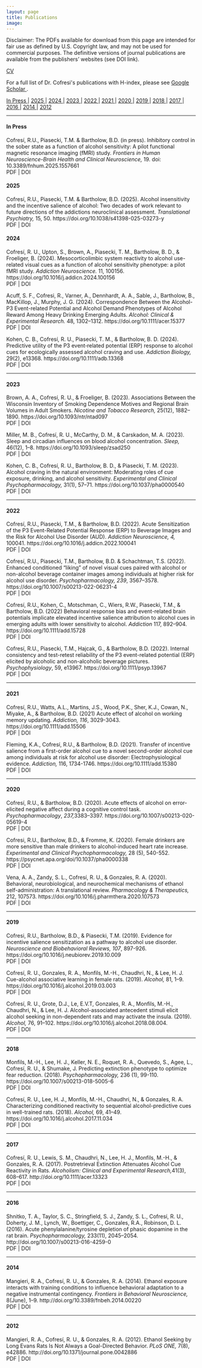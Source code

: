 ```yaml
---
layout: page
title: Publications
image: 
---
```

<p> Disclaimer: The PDFs available for download from this page are intended for fair use as defined by U.S. Copyright law, and may not be used for commercial purposes. The definitive versions of journal publications are available from the publishers’ websites (see DOI link). </p>

<a href="assets/docs/cofresi_cv_may2024.pdf" class="button special icon fa-download">CV</a>   

For a full list of Dr. Cofresi's publications with H-index, please see <a href="https://scholar.google.com/citations?user=nRAErPEAAAAJ&hl=en" class="icon fa-graduation-cap" target="_blank">Google Scholar </a>.



<!-- Years -->
<p class="text-center">
<a href="#InPress"> In Press <i class="fa fa-arrow-circle-o-down icons"></i></a> |
<a href="#2025"> 2025 <i class="fa fa-arrow-circle-o-down icons"></i></a> |
<a href="#2024"> 2024 <i class="fa fa-arrow-circle-o-down icons"></i></a> |
<a href="#2023"> 2023 <i class="fa fa-arrow-circle-o-down icons"></i></a> |
<a href="#2022"> 2022 <i class="fa fa-arrow-circle-o-down icons"></i></a> |
<a href="#2021"> 2021 <i class="fa fa-arrow-circle-o-down icons"></i></a> | 
<a href="#2020"> 2020 <i class="fa fa-arrow-circle-o-down icons"></i></a> | 
<a href="#2019"> 2019 <i class="fa fa-arrow-circle-o-down icons"></i></a> | 
<a href="#2018"> 2018 <i class="fa fa-arrow-circle-o-down icons"></i></a> | 
<a href="#2017"> 2017 <i class="fa fa-arrow-circle-o-down icons"></i></a> | 
<a href="#2016"> 2016 <i class="fa fa-arrow-circle-o-down icons"></i></a> | 
<a href="#2014"> 2014 <i class="fa fa-arrow-circle-o-down icons"></i></a> | 
<a href="#2012"> 2012 <i class="fa fa-arrow-circle-o-down icons"></i></a>   
</p>

<hr class="major" />


#### <a id="InPress">  In Press </a>
<p> <i class="fa fa-chevron-right" aria-hidden="true"></i>
Cofresí, R.U., Piasecki, T.M. & Bartholow, B.D. (in press). Inhibitory control in the sober state as a function of alcohol sensitivity: A pilot functional magnetic resonance imaging (fMRI) study. <em>Frontiers in Human Neuroscience-Brain Health and Clinical Neuroscience,</em> 19. doi: 10.3389/fnhum.2025.1557661
<br/>
<a href="" target="_blank" rel="noopener noreferrer"> <i class="fa fa-download icons"></i> </a>PDF 
	| <a href="https://www.frontiersin.org/journals/human-neuroscience/articles/10.3389/fnhum.2025.1557661/abstract" target="_blank" rel="noopener noreferrer"> <i class="fa fa-external-link" aria-hidden="true"></i></a> DOI </p>	




#### <a id="2025">  2025 </a>
<p> <i class="fa fa-chevron-right" aria-hidden="true"></i>
Cofresí, R.U., Piasecki, T.M. & Bartholow, B.D. (2025). Alcohol insensitivity and the incentive salience of alcohol: Two decades of work relevant to future directions of the addictions neuroclinical assessment. <em>Translational Psychiatry,</em> 15, 50. https://doi.org/10.1038/s41398-025-03273-y
<br/>
<a href="assets/docs/pub/Cofres-_et_al-2025-Translational_Psychiatry.pdf" target="_blank" rel="noopener noreferrer"> <i class="fa fa-download icons"></i> </a>PDF 
	| <a href="https://doi.org/10.1038/s41398-025-03273-y" target="_blank" rel="noopener noreferrer"> <i class="fa fa-external-link" aria-hidden="true"></i></a> DOI </p>



#### <a id="2024">  2024 </a>

<p> <i class="fa fa-chevron-right" aria-hidden="true"></i>
Cofresí, R. U., Upton, S., Brown, A., Piasecki, T. M., Bartholow, B. D., & Froeliger, B. (2024). Mesocorticolimbic system reactivity to alcohol use-related visual cues as a function of alcohol sensitivity phenotype: a pilot fMRI study. <em>Addiction Neuroscience.</em> 11, 100156. https://doi.org/10.1016/j.addicn.2024.100156 
<br/>
<a href="assets/docs/pub/Cofresí et al._2024_Mesocorticolimbic system reactivity to alcohol use-related visual cues as a function of alcohol sensitivity phenoty.pdf" target="_blank" rel="noopener noreferrer"> <i class="fa fa-download icons"></i> </a>PDF 
	| <a href="https://doi.org/10.1016/j.addicn.2024.100156" target="_blank" rel="noopener noreferrer"> <i class="fa fa-external-link" aria-hidden="true"></i></a> DOI </p>
	

<p> <i class="fa fa-chevron-right" aria-hidden="true"></i>
Acuff, S. F., Cofresi, R., Varner, A., Dennhardt, A. A., Sable, J., Bartholow, B., MacKillop, J., Murphy, J. G. (2024). Correspondence Between the Alcohol-P3 Event-related Potential and Alcohol Demand Phenotypes of Alcohol Reward Among Heavy Drinking Emerging Adults. <em>Alcohol: Clinical & Experimental Research.</em> 48, 1302–1312. https://doi.org/10.1111/acer.15377
<br/>
<a href="assets/docs/pub/Acuff et al._2024_Correspondence between the alcohol-P3 event-related potential and alcohol reward phenotypes among young adults.pdf" target="_blank" rel="noopener noreferrer"> <i class="fa fa-download icons"></i> </a>PDF 
	| <a href="https://doi.org/10.1111/acer.15377" target="_blank" rel="noopener noreferrer"> <i class="fa fa-external-link" aria-hidden="true"></i></a> DOI </p>
	
 
<p> <i class="fa fa-chevron-right" aria-hidden="true"></i>
Kohen, C. B., Cofresí, R. U., Piasecki, T. M., & Bartholow, B. D. (2024). Predictive utility of the P3 event‐related potential (ERP) response to alcohol cues for ecologically assessed alcohol craving and use. 
<em>Addiction Biology,</em> 29(2), e13368. https://doi.org/10.1111/adb.13368 
<br/>
<a href="assets/docs/pub/Kohen et al._2024_Predictive utility of the P3 event‐related potential (ERP) response to alcohol cues for ecologically assessed alcoho.pdf" target="_blank" rel="noopener noreferrer"> <i class="fa fa-download icons"></i> </a>PDF 
	| <a href="https://doi.org/10.1111/adb.13368" target="_blank" rel="noopener noreferrer"> <i class="fa fa-external-link" aria-hidden="true"></i></a> DOI </p>
			        
			       
<hr class="major" />

#### <a id="2023">  2023 </a>

<p> <i class="fa fa-chevron-right" aria-hidden="true"></i>
Brown, A. A., Cofresí, R. U., & Froeliger, B. (2023). Associations Between the Wisconsin Inventory of Smoking Dependence Motives and Regional Brain Volumes in Adult Smokers. 
<em>Nicotine and Tobacco Research,</em> 25(12), 1882–1890. https://doi.org/10.1093/ntr/ntad097 
<br/>
<a href="assets/docs/pub/Brown, Cofresí, Froeliger_2023_Associations between the Wisconsin Inventory of Smoking Dependence Motives (WISDM-68) and Regional Brain.pdf" target="_blank" rel="noopener noreferrer"> <i class="fa fa-download icons"></i> </a>PDF 
	| <a href="https://doi.org/10.1093/ntr/ntad097" target="_blank" rel="noopener noreferrer"> <i class="fa fa-external-link" aria-hidden="true"></i></a> DOI </p>
 
<p> <i class="fa fa-chevron-right" aria-hidden="true"></i>
Miller, M. B., Cofresí, R. U., McCarthy, D. M., & Carskadon, M. A. (2023). Sleep and circadian influences on blood alcohol concentration. 
<em>Sleep,</em> 46(12), 1–8. https://doi.org/10.1093/sleep/zsad250 
<br/>
<a href="assets/docs/pub/miller (2023 SLEEP) sleep circadian influence on BAC.pdf" target="_blank" rel="noopener noreferrer"> <i class="fa fa-download icons"></i> </a>PDF 
	| <a href="https://doi.org/10.1093/sleep/zsad250" target="_blank" rel="noopener noreferrer"> <i class="fa fa-external-link" aria-hidden="true"></i></a> DOI </p>
 
<p> <i class="fa fa-chevron-right" aria-hidden="true"></i>
Kohen, C. B., Cofresí, R. U., Bartholow, B. D., & Piasecki, T. M. (2023). Alcohol craving in the natural environment: Moderating roles of cue exposure, drinking, and alcohol sensitivity. 
<em>Experimental and Clinical Psychopharmacology,</em> 31(1), 57–71. https://doi.org/10.1037/pha0000540 
<br/>
<a href="assets/docs/pub/Kohen_et_al_2023.pdf" target="_blank" rel="noopener noreferrer"> <i class="fa fa-download icons"></i> </a>PDF 
	| <a href="https://doi.org/10.1037/pha0000540" target="_blank" rel="noopener noreferrer"> <i class="fa fa-external-link" aria-hidden="true"></i></a> DOI </p>
			        
			       
<hr class="major" />
			        
#### <a id="2022"> 2022 </a>

<p> <i class="fa fa-chevron-right" aria-hidden="true"></i>
Cofresí, R.U., Piasecki, T.M., & Bartholow, B.D. (2022). 
Acute Sensitization of the P3 Event-Related Potential Response (ERP) to Beverage Images and the Risk for Alcohol Use Disorder (AUD). 
<em>Addiction Neuroscience, 4,</em> 100041. https://doi.org/10.1016/j.addicn.2022.100041
<br/>
<a href="/assets/docs/pub/Cofresi_TxT_ACR-P3_AddictionNeuroscience_2022.pdf" target="_blank" rel="noopener noreferrer"> <i class="fa fa-download icons"></i> </a>PDF | <a href="https://doi.org/10.1016/j.addicn.2022.100041" target="_blank" rel="noopener noreferrer"> <i class="fa fa-external-link" aria-hidden="true"></i></a> DOI 
</p>

<p> <i class="fa fa-chevron-right" aria-hidden="true"></i>
 Cofresí, R.U., Piasecki, T.M., Bartholow, B.D. & Schachtman, T.S. (2022).
 Enhanced conditioned “liking” of novel visual cues paired with alcohol or non-alcohol beverage container images among individuals at higher risk for alcohol use disorder. 
               <em>Psychopharmacology, 239</em>, 3567–3578. https://doi.org/10.1007/s00213-022-06231-4 
               <br/>
			        <a href="/assets/docs/pub/Cofresi_conditioned%20association_Psychopharm_2022.pdf" target="_blank" rel="noopener noreferrer"> <i class="fa fa-download icons"></i> </a>PDF 
			        | <a href="https://doi.org/10.1007/s00213-022-06231-4" target="_blank" rel="noopener noreferrer"> <i class="fa fa-external-link" aria-hidden="true"></i></a> DOI
                </p>
	    
<p>  <i class="fa fa-chevron-right" aria-hidden="true"></i>
Cofresí, R.U., Kohen, C., Motschman, C., Wiers, R.W., Piasecki, T.M., & Bartholow, B.D. (2022)
Behavioral response bias and event-related brain potentials implicate elevated incentive salience attribution to alcohol cues in emerging adults with lower sensitivity to alcohol. 
<em>Addiction</em>  117, 892–904. https://doi.org/10.1111/add.15728
 <br/>
<a href="assets/docs/pub/Cofresi2022-Addiction-Behavioral.pdf" target="_blank" rel="noopener noreferrer"> <i class="fa fa-download icons"></i> </a>PDF | <a href="https://doi.org/10.1111/add.15728" target="_blank" rel="noopener noreferrer"> <i class="fa fa-external-link" aria-hidden="true"></i></a> DOI </p>
			      
<p>  <i class="fa fa-chevron-right" aria-hidden="true"></i>
Cofresí, R.U., Piasecki, T.M., Hajcak, G., & Bartholow, B.D. (2022). 
Internal consistency and test-retest reliability of the P3 event-related potential (ERP) elicited by alcoholic and non-alcoholic beverage pictures. 
<em>Psychophysiology</em>, 59, e13967. https://doi.org/10.1111/psyp.13967
<br/>
<a href="assets/docs/pub/Cofresi2021 Internal consistency and test-retest reliability of the P3.pdf" target="_blank" rel="noopener noreferrer"> <i class="fa fa-download icons"></i> </a>PDF 
| <a href="https://doi.org/10.1111/psyp.13967" target="_blank" rel="noopener noreferrer"> <i class="fa fa-external-link" aria-hidden="true"></i></a> DOI </p> 
				

<hr class="major" />

#### <a id="2021"> 2021 </a>
				
<p>  <i class="fa fa-chevron-right" aria-hidden="true"></i>
Cofresí, R.U., Watts, A.L., Martins, J.S., Wood, P.K., Sher, K.J., Cowan, N., Miyake, A., & Bartholow, B.D. (2021) 
Acute effect of alcohol on working memory updating. 
<em>Addiction, 116</em>, 3029-3043. https://doi.org/10.1111/add.15506
<br/>
<a href="assets/docs/pub/Cofresi et al._2021_Acute effect of alcohol on working memory updating.pdf" target="_blank" rel="noopener noreferrer"> <i class="fa fa-download icons"></i> </a>PDF | <a href="https://doi.org/10.1111/add.15506" target="_blank" rel="noopener noreferrer"> <i class="fa fa-external-link" aria-hidden="true"></i></a> DOI </p> 
	     
<p>  <i class="fa fa-chevron-right" aria-hidden="true"></i>
Fleming, K.A., Cofresí, R.U., &amp; Bartholow, B.D. (2021). 
Transfer of incentive salience from a first-order alcohol cue to a novel second-order alcohol cue among individuals at risk for alcohol use disorder: Electrophysiological evidence. 
<em>Addiction, </em>116, 1734-1746. https://doi.org/10.1111/add.15380
<br/>
<a href="assets/docs/pub/fleming_etal-2021-_transfer-of-incentive-salience_addiction.pdf" target="_blank" rel="noopener noreferrer"> <i class="fa fa-download icons"></i> </a>PDF | <a href="https://doi.org/10.1111/add.15380" target="_blank" rel="noopener noreferrer"> <i class="fa fa-external-link" aria-hidden="true"></i></a> DOI </p> 
					
					
					
<hr class="major" />



#### <a id="2020"> 2020 </a>
			   
			   
<p>  <i class="fa fa-chevron-right" aria-hidden="true"></i>
Cofresí, R.U., &amp; Bartholow, B.D. (2020). 
Acute effects of alcohol on error-elicited negative affect during a cognitive control task. 
<em>Psychopharmacology</em>, <em>237,</em>3383–3397. https://doi.org/10.1007/s00213-020-05619-4
<br/>
<a href="assets/docs/pub/Cofresi-Bartholow2020_AcuteEffectsOfAlcoholOnError-elicited-NA.pdf" target="_blank" rel="noopener noreferrer"> <i class="fa fa-download icons"></i> </a>PDF | <a href="https://doi.org/10.1007/s00213-020-05619-4" target="_blank" rel="noopener noreferrer"> <i class="fa fa-external-link" aria-hidden="true"></i></a> DOI </p> 
			
			
<p>  <i class="fa fa-chevron-right" aria-hidden="true"></i>
Cofresi, R.U., Bartholow, B.D., &amp; Fromme, K. (2020). 
Female drinkers are more sensitive than male drinkers to alcohol-induced heart rate increase. 
<em>Experimental and Clinical Psychopharmacology, </em>28 (5), 540-552. https://psycnet.apa.org/doi/10.1037/pha0000338
<br/>
<a href="assets/docs/pub/Cofresi-Bartholow-Fromme_2020_Female_Drinkers.pdf" target="_blank" rel="noopener noreferrer"> <i class="fa fa-download icons"></i> </a>PDF | <a href="https://psycnet.apa.org/doi/10.1037/pha0000338" target="_blank" rel="noopener noreferrer"> <i class="fa fa-external-link" aria-hidden="true"></i></a> DOI </p> 

<p>  <i class="fa fa-chevron-right" aria-hidden="true"></i>
Vena, A. A., Zandy, S. L., Cofresí, R. U., & Gonzales, R. A. (2020). Behavioral, neurobiological, and neurochemical mechanisms of ethanol self-administration: A translational review. 
<em>Pharmacology & Therapeutics,</em> 212, 107573. https://doi.org/10.1016/j.pharmthera.2020.107573
<br/>
<a href="assets/docs/pub/Vena_et_al_2020.pdf" target="_blank" rel="noopener noreferrer"> <i class="fa fa-download icons"></i> </a>PDF | <a href="https://doi.org/10.1016/j.pharmthera.2020.107573" target="_blank" rel="noopener noreferrer"> <i class="fa fa-external-link" aria-hidden="true"></i></a> DOI </p> 

	      
	      
	      
<hr class="major" />


#### <a id="2019"> 2019 </a>
                
<p>  <i class="fa fa-chevron-right" aria-hidden="true"></i>
Cofresi, R.U., Bartholow, B.D., &amp; Piasecki, T.M. (2019). 
Evidence for incentive salience sensitization as a pathway to alcohol use disorder. 
<em>Neuroscience and Biobehavioral Reviews, 107</em>, 897-926. https://doi.org/10.1016/j.neubiorev.2019.10.009
<br/> 
<a href="assets/docs/pub/cofresi_bartholow_piasecki_2019_ist_and_aud.pdf" target="_blank" rel="noopener noreferrer">  <i class="fa fa-download icons"></i> </a>PDF | <a href="https://doi.org/10.1016/j.neubiorev.2019.10.009" target="_blank" rel="noopener noreferrer"> <i class="fa fa-external-link" aria-hidden="true"></i></a> DOI </p> 


<p>  <i class="fa fa-chevron-right" aria-hidden="true"></i>
Cofresí, R. U., Gonzales, R. A., Monfils, M.-H., Chaudhri, N., & Lee, H. J. Cue-alcohol associative learning in female rats. (2019). 
<em>Alcohol,</em> 81, 1–9. https://doi.org/10.1016/j.alcohol.2019.03.003
<br/>
<a href="assets/docs/pub/cofresi2019_cue.pdf" target="_blank" rel="noopener noreferrer"><i class="fa fa-download icons"></i> </a>PDF | <a href="https://doi.org/10.1016/j.alcohol.2019.03.003" target="_blank" rel="noopener noreferrer"> <i class="fa fa-external-link" aria-hidden="true"></i></a> DOI </p> 



<p>  <i class="fa fa-chevron-right" aria-hidden="true"></i>
Cofresí, R. U., Grote, D.J., Le, E.V.T, Gonzales, R. A., Monfils, M.-H., Chaudhri, N., & Lee, H. J. Alcohol-associated antecedent stimuli elicit alcohol seeking in non-dependent rats and may activate the insula. (2019). 
<em>Alcohol,</em> 76, 91–102. https://doi.org/10.1016/j.alcohol.2018.08.004.
<br/>
<a href="assets/docs/pub/cofresi2019_alcohol.pdf" target="_blank" rel="noopener noreferrer"><i class="fa fa-download icons"></i> </a>PDF | <a href="https://doi.org/10.1016/j.alcohol.2018.08.004" target="_blank" rel="noopener noreferrer"> <i class="fa fa-external-link" aria-hidden="true"></i></a> DOI </p> 



<hr class="major" />


#### <a id="2018"> 2018 </a>

<p>  <i class="fa fa-chevron-right" aria-hidden="true"></i>
Monfils, M.-H., Lee, H. J., Keller, N. E., Roquet, R. A., Quevedo, S., Agee, L., Cofresí, R. U., & Shumake, J. Predicting extinction phenotype to optimize fear reduction. (2018). 
<em>Psychopharmacology, </em>236 (1), 99-110. https://doi.org/10.1007/s00213-018-5005-6
<br/>
<a href="assets/docs/pub/Monfils_et_al_2018.pdf" target="_blank" rel="noopener noreferrer"><i class="fa fa-download icons"></i> </a>PDF | <a href="https://doi.org/10.1007/s00213-018-5005-6" target="_blank" rel="noopener noreferrer"> <i class="fa fa-external-link" aria-hidden="true"></i></a> DOI </p> 


<p>  <i class="fa fa-chevron-right" aria-hidden="true"></i>
Cofresí, R. U., Lee, H. J., Monfils, M.-H., Chaudhri, N., & Gonzales, R. A. Characterizing conditioned reactivity to sequential alcohol-predictive cues in well-trained rats. (2018). 
<em>Alcohol, </em>69, 41–49. https://doi.org/10.1016/j.alcohol.2017.11.034
<br/>
<a href="assets/docs/pub/cofresi2018.pdf" target="_blank" rel="noopener noreferrer"><i class="fa fa-download icons"></i> </a>PDF | <a href="https://doi.org/10.1016/j.alcohol.2017.11.034" target="_blank" rel="noopener noreferrer"> <i class="fa fa-external-link" aria-hidden="true"></i></a> DOI </p> 



<hr class="major" />

#### <a id="2017"> 2017 </a>

<p>  <i class="fa fa-chevron-right" aria-hidden="true"></i>
Cofresí, R. U., Lewis, S. M., Chaudhri, N., Lee, H. J., Monfils, M.-H., & Gonzales, R. A. (2017). Postretrieval Extinction Attenuates Alcohol Cue Reactivity in Rats. 
<em>Alcoholism: Clinical and Experimental Research,</em>41(3), 608–617. http://doi.org/10.1111/acer.13323
<br/>
<a href="assets/docs/pub/Cofresi2017.pdf" target="_blank" rel="noopener noreferrer"><i class="fa fa-download icons"></i> </a>PDF | <a href="http://doi.org/10.1111/acer.13323" target="_blank" rel="noopener noreferrer"> <i class="fa fa-external-link" aria-hidden="true"></i></a> DOI </p> 




<hr class="major" />

#### <a id="2016"> 2016 </a>

<p>  <i class="fa fa-chevron-right" aria-hidden="true"></i>
Shnitko, T. A., Taylor, S. C., Stringfield, S. J., Zandy, S. L., Cofresí, R. U., Doherty, J. M., Lynch, W., Boettiger, C., Gonzales, R.A., Robinson, D. L. (2016). Acute phenylalanine/tyrosine depletion of phasic dopamine in the rat brain. 
<em> Psychopharmacology, </em>233(11), 2045–2054. http://doi.org/10.1007/s00213-016-4259-0
<br/>
<a href="assets/docs/pub/Shnitko_et_al_2016.pdf" target="_blank" rel="noopener noreferrer"><i class="fa fa-download icons"></i> </a>PDF | <a href="http://doi.org/10.1007/s00213-016-4259-0" target="_blank" rel="noopener noreferrer"> <i class="fa fa-external-link" aria-hidden="true"></i></a> DOI </p> 




<hr class="major" />

#### <a id="2014"> 2014 </a>

<p>  <i class="fa fa-chevron-right" aria-hidden="true"></i>
Mangieri, R. A., Cofresí, R. U., & Gonzales, R. A. (2014). Ethanol exposure interacts with training conditions to influence behavioral adaptation to a negative instrumental contingency. 
<em>Frontiers in Behavioral Neuroscience, </em> 8(June), 1–9. http://doi.org/10.3389/fnbeh.2014.00220
<br/>
<a href="assets/docs/pub/Mangieri_et_al_2014.pdf" target="_blank" rel="noopener noreferrer"><i class="fa fa-download icons"></i> </a>PDF | <a href="http://doi.org/10.3389/fnbeh.2014.00220" target="_blank" rel="noopener noreferrer"> <i class="fa fa-external-link" aria-hidden="true"></i></a> DOI </p> 





<hr class="major" />

#### <a id="2012"> 2012 </a>

<p>  <i class="fa fa-chevron-right" aria-hidden="true"></i>
Mangieri, R. A., Cofresí, R. U., & Gonzales, R. A. (2012). Ethanol Seeking by Long Evans Rats Is Not Always a Goal-Directed Behavior. 
<em>PLoS ONE, </em> 7(8), e42886. http://doi.org/10.1371/journal.pone.0042886
<br/>
<a href="assets/docs/pub/Mangieri_et_al_2012.pdf" target="_blank" rel="noopener noreferrer"><i class="fa fa-download icons"></i> </a>PDF  | <a href="http://doi.org/10.1371/journal.pone.0042886" target="_blank" rel="noopener noreferrer"> <i class="fa fa-external-link" aria-hidden="true"></i></a> DOI </p> 


